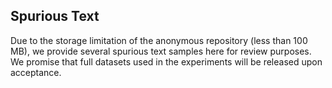 ## Spurious Text 

Due to the storage limitation of the anonymous repository (less than 100 MB), we provide several spurious text samples here for review purposes.
We promise that full datasets used in the experiments will be released upon acceptance.
